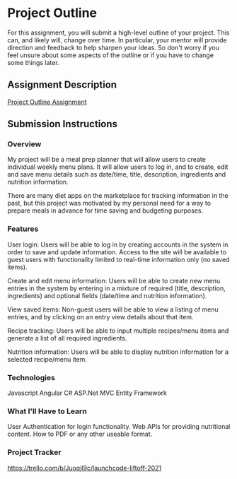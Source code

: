 # Project Outline
For this assignment, you will submit a high-level outline of your project. This can, and likely will, change over time. In particular, your mentor will provide direction and feedback to help sharpen your ideas. So don't worry if you feel unsure about some aspects of the outline or if you have to change some things later.

## Assignment Description
[Project Outline Assignment](https://education.launchcode.org/liftoff/modules/assignments/project-outline)

## Submission Instructions

### Overview
My project will be a meal prep planner that will allow users to create individual weekly menu plans. It will allow users to log in, and to create, edit and save menu details such as date/time, title, description, ingredients and nutrition information.

There are many diet apps on the marketplace for tracking information in the past, but this project was motivated by my personal need for a way to prepare meals in advance for time saving and budgeting purposes.
### Features
User login: Users will be able to log in by creating accounts in the system in order to save and update information. Access to the site will be available to guest users with functionality limited to real-time information only (no saved items).

Create and edit menu information: Users will be able to create new menu entries in the system by entering in a mixture of required (title, description, ingredients) and optional fields (date/time and nutrition information).

View saved items: Non-guest users will be able to view a listing of menu entries, and by clicking on an entry view details about that item.

Recipe tracking: Users will be able to input multiple recipes/menu items and generate a list of all required ingredients.

Nutrition information: Users will be able to display nutrition information for a selected recipe/menu item.
### Technologies
Javascript
Angular
C#
ASP.Net MVC
Entity Framework

### What I'll Have to Learn
User Authentication for login functionality.
Web APIs for providing nutritional content.
How to PDF or any other useable format.

### Project Tracker
https://trello.com/b/JuoqjI9c/launchcode-liftoff-2021
